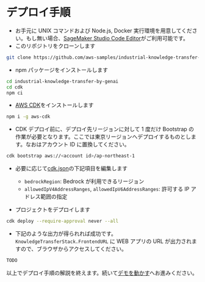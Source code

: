 # デプロイ手順

- お手元に UNIX コマンドおよび Node.js, Docker 実行環境を用意してください。もし無い場合、[SageMaker Studio Code Editor](https://github.com/aws-samples/sagemaker-studio-code-editor-template)がご利用可能です。
- このリポジトリをクローンします

```sh
git clone https://github.com/aws-samples/industrial-knowledge-transfer-by-genai
```

- npm パッケージをインストールします

```sh
cd industrial-knowledge-transfer-by-genai
cd cdk
npm ci
```

- [AWS CDK](https://aws.amazon.com/jp/cdk/)をインストールします

```sh
npm i -g aws-cdk
```

- CDK デプロイ前に、デプロイ先リージョンに対して 1 度だけ Bootstrap の作業が必要となります。ここでは東京リージョンへデプロイするものとします。なお<account id>はアカウント ID に置換してください。

```sh
cdk bootstrap aws://<account id>/ap-northeast-1
```

- 必要に応じて[cdk.json](../cdk/cdk.json)の下記項目を編集します

  - `bedrockRegion`: Bedrock が利用できるリージョン
  - `allowedIpV4AddressRanges`, `allowedIpV6AddressRanges`: 許可する IP アドレス範囲の指定

- プロジェクトをデプロイします

```sh
cdk deploy --require-approval never --all
```

- 下記のような出力が得られれば成功です。`KnowledgeTransferStack.FrontendURL` に WEB アプリの URL が出力されますので、ブラウザからアクセスしてください。

```sh
TODO
```

以上でデプロイ手順の解説を終えます。続いて[デモを動かす](./run_demo.md)へお進みください。

